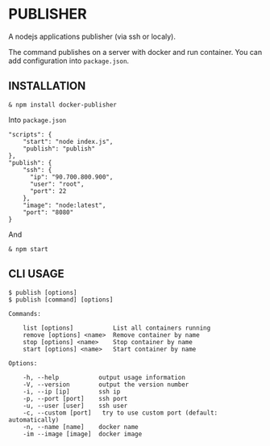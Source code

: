 # PUBLISHER

A nodejs applications publisher (via ssh or localy).

The command publishes on a server with docker and run container. You can add configuration into `package.json`.

## INSTALLATION

```
& npm install docker-publisher
```

Into `package.json`

```
"scripts": {
    "start": "node index.js",
    "publish": "publish"
},
"publish": {
    "ssh": {
      "ip": "90.700.800.900",
      "user": "root",
      "port": 22
    },
    "image": "node:latest",
    "port": "8080"
}
```

And

```
& npm start
```

## CLI USAGE

```
$ publish [options]
$ publish [command] [options]

Commands:

    list [options]           List all containers running
    remove [options] <name>  Remove container by name
    stop [options] <name>    Stop container by name
    start [options] <name>   Start container by name

Options:

    -h, --help           output usage information
    -V, --version        output the version number
    -i, --ip [ip]        ssh ip
    -p, --port [port]    ssh port
    -u, --user [user]    ssh user
    -c, --custom [port]   try to use custom port (default: automatically)
    -n, --name [name]    docker name
    -im --image [image]  docker image
```
